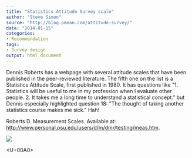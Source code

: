 ```yaml
---
title: "Statistics Attitude Survey scale"
author: "Steve Simon"
source: "http://blog.pmean.com/attitude-survey/"
date: "2014-01-15"
categories:
- Recommendation
tags:
- Survey design
output: html_document
---
```


Dennis Roberts has a webpage with several attitude scales that have been
published in the peer-reviewed literature. The fifth one on the list is
a Statistics Attitude Scale, first published in 1980. It has questions
like "1. Statistics will be useful to me in my profession when I
evaluate other people. 2. It takes me a long time to understand a
statistical concept." but Dennis especially highlighted question 18:
"The thought of taking another statistics course makes me sick."
Hah!

<!---More--->

Roberts D. Measurement Scales. Available at:
<http://www.personal.psu.edu/users/d/m/dmr/testing/meas.htm>.

![](http://www.pmean.com/new-images/14/attitude-survey01.png)



<U+00A0>


